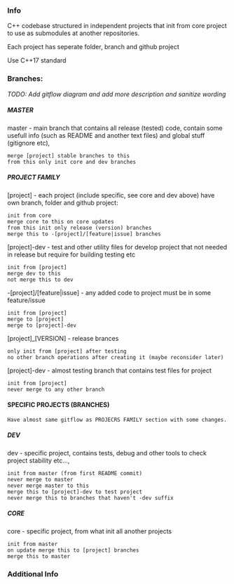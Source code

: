 ### Info

C++ codebase structured in independent projects that init from core project to use as submodules at another repositories.

Each project has seperate folder, branch and github project

Use C++17 standard

### Branches:
_TODO: Add gitflow diagram and add more description and sanitize wording_ 

##### MASTER

master - main branch that contains all release (tested) code, contain some usefull info (such as README and another text files) and global stuff (gitignore etc), 

    merge [project] stable branches to this
    from this only init core and dev branches

##### PROJECT FAMILY

[project] - each project (include specific, see core and dev above) have own branch, folder and github project:

    init from core
    merge core to this on core updates
    from this init only release (version) branches
    merge this to -[project]/[feature|issue] branches

[project]-dev - test and other utility files for develop project that not needed in release but require for building testing etc

    init from [project]
    merge dev to this
    not merge this to dev

-[project]/[feature|issue] - any added code to project must be in some feature/issue

    init from [project]
    merge to [project]
    merge to [project]-dev

[project]_[VERSION] - release brances

    only init from [project] after testing
    no other branch operations after creating it (maybe reconsider later)

[project]-dev - almost testing branch that contains test files for project

    init from [project]
    never merge to any other branch

#### SPECIFIC PROJECTS (BRANCHES)

    Have almost same gitflow as PROJECRS FAMILY section with some changes.

##### DEV
dev - specific project, contains tests, debug and other tools to check project stability etc...,

    init from master (from first README commit)
    never merge to master
    never merge master to this
    merge this to [project]-dev to test project
    never merge this to branches that haven't -dev suffix

##### CORE

core - specific project, from what init all another projects

    init from master
    on update merge this to [project] branches
    merge this to master

### Additional Info

